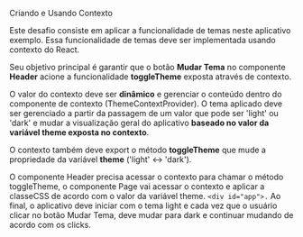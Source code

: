 

 Criando e Usando Contexto

Este desafio consiste em aplicar a funcionalidade de temas neste aplicativo exemplo. Essa funcionalidade de temas deve ser implementada usando contexto do React.

Seu objetivo principal é garantir que o botão **Mudar Tema** no componente **Header** acione a funcionalidade **toggleTheme** exposta através de contexto. 

O valor do contexto deve ser **dinâmico** e gerenciar o conteúdo dentro do componente de contexto (ThemeContextProvider). O tema aplicado deve ser gerenciado a partir da passagem de um valor que pode ser 'light' ou 'dark' e mudar a visualização geral do aplicativo **baseado no valor da variável theme exposta no contexto**.

O contexto também deve export o método **toggleTheme** que mude a propriedade da variável **theme** ('light' <-> 'dark').

O componente Header precisa acessar o contexto para chamar o método toggleTheme, o componente Page vai acessar o contexto e aplicar a classeCSS de acordo com o valor da variável theme. ```<div id="app">.```
Ao final, o aplicativo deve iniciar com o tema light e cada vez que o usuário clicar no botão Mudar Tema, deve mudar para dark e continuar mudando de acordo com os clicks.
